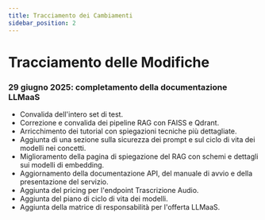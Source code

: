 ```yaml
---
title: Tracciamento dei Cambiamenti
sidebar_position: 2
---
```


# Tracciamento delle Modifiche

### 29 giugno 2025: completamento della documentazione LLMaaS

- Convalida dell'intero set di test.
- Correzione e convalida dei pipeline RAG con FAISS e Qdrant.
- Arricchimento dei tutorial con spiegazioni tecniche più dettagliate.
- Aggiunta di una sezione sulla sicurezza dei prompt e sul ciclo di vita dei modelli nei concetti.
- Miglioramento della pagina di spiegazione del RAG con schemi e dettagli sui modelli di embedding.
- Aggiornamento della documentazione API, del manuale di avvio e della presentazione del servizio.
- Aggiunta del pricing per l'endpoint Trascrizione Audio.
- Aggiunta del piano di ciclo di vita dei modelli.
- Aggiunta della matrice di responsabilità per l'offerta LLMaaS.
